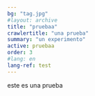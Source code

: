 ```yaml
---
bg: "tag.jpg"
#layout: archive
title: "pruebaa"
crawlertitle: "una prueba"
summary: "un experimento"
active: pruebaa
order: 3
#lang: en
lang-ref: test
---
```



este es una prueba